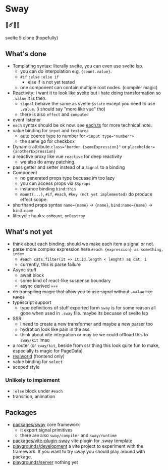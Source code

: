 # Sway
### 🌟☄️🌸🎼
svelte 5 clone (hopefully)

## What's done
- Templating syntax: literally svelte, you can even use svelte lsp.
    - you can do interpolation e.g. `{count.value}`.
    - `#if` `:else` `:else if`
        - else if is not yet tested
    - one component can contain multiple root nodes. (compiler magic)
- Reactivity: i want it to look like svelte but i hate doing transformation so `.value` it is then. 
    - `signal` behave the same as svelte `$state` except you need to use `.value`. (i should say "more like vue" tho)
    - there is also `effect` and `computed`
- event listener 
- `each` syntax should be ok now. see [each.ts](packages/sway/lib/runtime/each.ts) for more technical note. 
- value binding for `input` and `textarea`
    - auto coerce type to number for `<input type="number">`
    - the same go for checkbox
- Dynamic attribute `class="border {someExpression}"` or `placeholder={anotherExpression}`
- a reactive proxy like vue `reactive` for deep reactivity
    - we also do array patching.
- pass getter and setter instead of a `Signal` to a binding 
- Component
    - no generated props type becuase im too lazy 
    - you can access props via `$$props`
    - instance binding `bind:this`
    - `mount(...)`, `#if`, `#each`, `#key (not yet implemented)` do produce effect scope.
- shorthand props syntax `name={name}` -> `{name}`, `bind:name={name}` -> `bind:name`
- lifecycle hooks: `onMount`, `onDestroy`

## What's not yet
- think about each binding: should we make each item a signal or not.
- parse more complex expression here `#each {expression} as something, index`
    - `#each cats.filter(it => it.id.length < lenght) as cat, i`
    - currently, this is parse failure 
- Async stuff
    - await block
    - some kind of react-like suspense boundary
    - async derived 💀💀💀 
- ~~do transpiling magic that allow you to use signal without `.value` like runes~~
- typescript support 
    - type definitions of stuff exported form `sway` is for some reason all gone when used in `.sway` file. maybe its becuase of svelte lsp
- SSR
    - i need to create a new transformer and maybe a new parser too
    - hydration look like pain in the ass
    - think about vite integration or may be we could offload this to `sway/kit` lmao
- a router (or `sway/kit`, beside from ssr thing this look quite fun to make, especially ts magic for PageData)
- [realworld](https://github.com/gothinkster/realworld) (frontend only)
- value binding for `select`
- scoped style

### Unlikely to implement
- `:else` block under `#each` 
- transition, animation

## Packages
- [packages/sway](packages/sway) core framework
    - it export signal primitives
    - there are also `sway/compiler` and `sway/runtime`
- [packages/vite-plugin-sway](packages/vite-plugin-sway) vite plugin for .sway template 
- [playgrounds/development](playgrounds/development) a vite project to experiment with the framework. If you want to try sway you should play around with package. 
- [playgrounds/server](playgrounds/server) nothing yet
